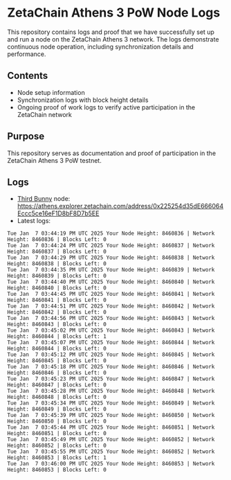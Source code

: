 # ZetaChain Athens 3 PoW Node Logs
This repository contains logs and proof that we have successfully set up and run a node on the ZetaChain Athens 3 network. The logs demonstrate continuous node operation, including synchronization details and performance.

## Contents
- Node setup information
- Synchronization logs with block height details
- Ongoing proof of work logs to verify active participation in the ZetaChain network

## Purpose
This repository serves as documentation and proof of participation in the ZetaChain Athens 3 PoW testnet.

## Logs

- [Third Bunny](https://thirdbunny.xyz/) node: https://athens.explorer.zetachain.com/address/0x225254d35dE666064Eccc5ce16eF1D8bF8D7b5EE
- Latest logs:
```
Tue Jan  7 03:44:19 PM UTC 2025 Your Node Height: 8460836 | Network Height: 8460836 | Blocks Left: 0
Tue Jan  7 03:44:24 PM UTC 2025 Your Node Height: 8460837 | Network Height: 8460837 | Blocks Left: 0
Tue Jan  7 03:44:29 PM UTC 2025 Your Node Height: 8460838 | Network Height: 8460838 | Blocks Left: 0
Tue Jan  7 03:44:35 PM UTC 2025 Your Node Height: 8460839 | Network Height: 8460839 | Blocks Left: 0
Tue Jan  7 03:44:40 PM UTC 2025 Your Node Height: 8460840 | Network Height: 8460840 | Blocks Left: 0
Tue Jan  7 03:44:45 PM UTC 2025 Your Node Height: 8460841 | Network Height: 8460841 | Blocks Left: 0
Tue Jan  7 03:44:51 PM UTC 2025 Your Node Height: 8460842 | Network Height: 8460842 | Blocks Left: 0
Tue Jan  7 03:44:56 PM UTC 2025 Your Node Height: 8460843 | Network Height: 8460843 | Blocks Left: 0
Tue Jan  7 03:45:02 PM UTC 2025 Your Node Height: 8460843 | Network Height: 8460844 | Blocks Left: 1
Tue Jan  7 03:45:07 PM UTC 2025 Your Node Height: 8460844 | Network Height: 8460844 | Blocks Left: 0
Tue Jan  7 03:45:12 PM UTC 2025 Your Node Height: 8460845 | Network Height: 8460845 | Blocks Left: 0
Tue Jan  7 03:45:18 PM UTC 2025 Your Node Height: 8460846 | Network Height: 8460846 | Blocks Left: 0
Tue Jan  7 03:45:23 PM UTC 2025 Your Node Height: 8460847 | Network Height: 8460847 | Blocks Left: 0
Tue Jan  7 03:45:28 PM UTC 2025 Your Node Height: 8460848 | Network Height: 8460848 | Blocks Left: 0
Tue Jan  7 03:45:34 PM UTC 2025 Your Node Height: 8460849 | Network Height: 8460849 | Blocks Left: 0
Tue Jan  7 03:45:39 PM UTC 2025 Your Node Height: 8460850 | Network Height: 8460850 | Blocks Left: 0
Tue Jan  7 03:45:44 PM UTC 2025 Your Node Height: 8460851 | Network Height: 8460851 | Blocks Left: 0
Tue Jan  7 03:45:49 PM UTC 2025 Your Node Height: 8460852 | Network Height: 8460852 | Blocks Left: 0
Tue Jan  7 03:45:55 PM UTC 2025 Your Node Height: 8460852 | Network Height: 8460853 | Blocks Left: 1
Tue Jan  7 03:46:00 PM UTC 2025 Your Node Height: 8460853 | Network Height: 8460853 | Blocks Left: 0
```
